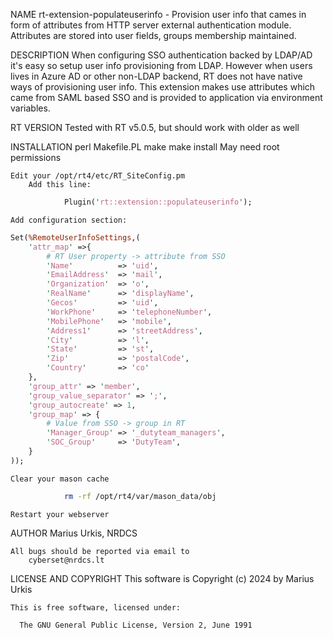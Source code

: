 NAME
    rt-extension-populateuserinfo - Provision user info that cames in form of attributes from HTTP server external authentication module. Attributes are stored into user fields, groups membership maintained.

DESCRIPTION
    When configuring SSO authentication backed by LDAP/AD it's easy so setup user info provisioning from LDAP. However when users lives in Azure AD or other non-LDAP backend, RT does not have native ways of provisioning user info. This extension makes use attributes which came from SAML based SSO and is provided to application via environment variables.

RT VERSION
    Tested with RT v5.0.5, but should work with older as well

    

INSTALLATION
    perl Makefile.PL
    make
    make install
        May need root permissions

    Edit your /opt/rt4/etc/RT_SiteConfig.pm
        Add this line:
```perl
            Plugin('rt::extension::populateuserinfo');
```  
    Add configuration section:
```perl
Set(%RemoteUserInfoSettings,(
    'attr_map' =>{
        # RT User property -> attribute from SSO
        'Name'          => 'uid',
        'EmailAddress'  => 'mail',
        'Organization'  => 'o',
        'RealName'      => 'displayName',
        'Gecos'         => 'uid',
        'WorkPhone'     => 'telephoneNumber',
        'MobilePhone'   => 'mobile',
        'Address1'      => 'streetAddress',
        'City'          => 'l',
        'State'         => 'st',
        'Zip'           => 'postalCode',
        'Country'       => 'co'
    },
    'group_attr' => 'member',
    'group_value_separator' => ';',
    'group_autocreate' => 1,
    'group_map' => {
        # Value from SSO -> group in RT
        'Manager_Group' => '_dutyteam_managers',
        'SOC_Group'     => 'DutyTeam',
    }
));
```    
    Clear your mason cache
```bash
            rm -rf /opt/rt4/var/mason_data/obj
```
    Restart your webserver

AUTHOR
    Marius Urkis, NRDCS

    All bugs should be reported via email to
        cyberset@nrdcs.lt

LICENSE AND COPYRIGHT
    This software is Copyright (c) 2024 by Marius Urkis

    This is free software, licensed under:

      The GNU General Public License, Version 2, June 1991

